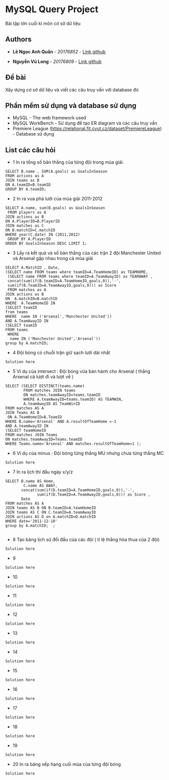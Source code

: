 # MySQL Query Project

Bài tập lớn cuối kì môn cơ sở dữ liệu 

## Authors

* **Lê Ngọc Anh Quân** - *20176852* - [Link github](https://github.com/quan191)

* **Nguyễn Vũ Long** - *20176809* - [Link github](https://github.com/LongNguyenVu181)



## Đề bài 

Xây dựng cơ sở dữ liệu và viết các câu truy vấn với database đó 

## Phần mềm sử dụng và database sử dụng 

* MySQL - The web framework used
* MySQL WorkBench - Sử dụng để tạo ER diagram và các câu truy vấn
* Premiere League (https://relational.fit.cvut.cz/dataset/PremiereLeague) - Database sử dụng 

## List các câu hỏi 

* 1 In ra tổng số bản thắng của từng đội trong mùa giải.
```
SELECT B.name , SUM(A.goals) as GoalsInSeason
FROM actions as A
JOIN teams as B 
ON A.teamID=B.teamID
GROUP BY A.teamID;
```

* 2 In ra vua phá lưới của mùa giải 2011-2012
```
SELECT A.name, sum(B.goals) as GoalsInSeason
 FROM players as A 
JOIN actions as B 
ON A.PlayerID=B.PlayerID 
JOIN matches as C 
ON B.matchID=C.matchID 
WHERE year(C.date) IN (2011,2012)
 GROUP BY A.PlayerID 
ORDER BY GoalsInSeason DESC LIMIT 1;
```

* 3 Lấy ra kết quả và số bàn thắng của các trận 2 đội Manchester United và Arsenal gặp nhau trong cả mùa giải
```
SELECT A.MatchID , Date,
(SELECT name FROM teams where teamID=A.TeamHomeID) as TEAMHOME,
 (SELECT name FROM teams where teamID=A.TeamAwayID) as TEAMAWAY ,
 concat(sum(if(B.teamID=A.TeamHomeID,goals,0)),'-', 
 sum(if(B.TeamID=A.TeamAwayID,goals,0))) as Score 
 FROM matches as A 
JOIN actions as B 
ON	A.matchID=B.matchID 
WHERE  A.TeamHomeID IN 
(SELECT teamID 
from teams 
WHERE  name IN ('Arsenal','Manchester United')) 
AND A.TeamAwayID IN 
(SELECT teamID 
FROM teams
 WHERE
  name IN ('Manchester United','Arsenal')) 
group by A.matchID;  
```

* 4 	Đội bóng có chuỗi trận giữ sạch lưới dài nhất 
```
Solution here
```

* 5 Ví dụ của intersect : Đội bóng vừa bán hành cho Arsenal ( thắng  Arsenal cả lượt đi và lượt về )
```
SELECT (SELECT DISTINCT(teams.name) 
		FROM matches JOIN teams 
        ON matches.teamAwayID=teams.teamID 
        WHERE A.teamAwayID=teams.teamID) AS TEAMWIN,
        A.teamAwayID AS TeamWinID
FROM matches AS A 
JOIN Teams AS B
 ON A.TeamHomeID=B.TeamID 
WHERE B.name='Arsenal' AND A.resultOfTeamHome =-1
AND A.teamAwayID IN 
(SELECT teamHomeID 
FROM matches JOIN Teams 
ON matches.teamAwayID=Teams.teamID
WHERE Teams.name='Arsenal' AND matches.resultOfTeamHome=1 );
```

* 6 Ví dụ của minus : Đội bóng từng thắng MU nhưng chưa từng thắng MC 
```
Solution here
```

* 7 In ra lịch thi đấu ngày x/y/z
```
SELECT B.name AS Home,
      	C.name AS AWAY,
       concat(sum(if(D.teamID=A.TeamHomeID,goals,0)),'-', 
              sum(if(D.TeamID=A.TeamAwayID,goals,0))) as Score ,
       Date
FROM matches AS A 
JOIN teams AS B ON B.teamID=A.teamHomeID
JOIN teams AS C ON C.teamID=A.teamAwayID
JOIN actions AS D on A.matchID=D.matchID
WHERE date='2011-12-10'
group by A.matchID;  ;


```

* 8 Tạo bảng lịch sử đối đầu của các đội ( tỉ lệ thắng hòa thua của 2 đội)
```
Solution here
```

* 9
```
Solution here
```

* 10
```
Solution here
``` 

* 11 
```
Solution here
```

* 12 
```
Solution here
```

* 13 
```
Solution here
```

* 14
```
Solution here
```

* 15 
```
Solution here
```

* 16
```
Solution here
```

* 17
```
Solution here
```

* 18
```
Solution here
```

* 19
```
Solution here
```

* 20 In ra bảng xếp hạng cuối mùa của từng đội bóng
```
Solution here
```


